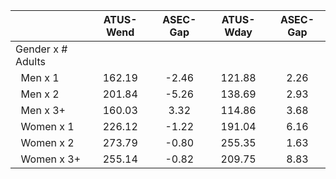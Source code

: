 
|                      |    ATUS-Wend |     ASEC-Gap |    ATUS-Wday |     ASEC-Gap |
| -------------------- | :----------: | :----------: | :----------: | :----------: |
| Gender x # Adults    |              |              |              |              |
| &nbsp;&nbsp;Men x 1  |       162.19 |        -2.46 |       121.88 |         2.26 |
| &nbsp;&nbsp;Men x 2  |       201.84 |        -5.26 |       138.69 |         2.93 |
| &nbsp;&nbsp;Men x 3+ |       160.03 |         3.32 |       114.86 |         3.68 |
| &nbsp;&nbsp;Women x 1 |       226.12 |        -1.22 |       191.04 |         6.16 |
| &nbsp;&nbsp;Women x 2 |       273.79 |        -0.80 |       255.35 |         1.63 |
| &nbsp;&nbsp;Women x 3+ |       255.14 |        -0.82 |       209.75 |         8.83 |

